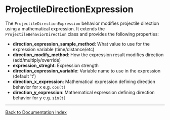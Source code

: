 # ProjectileDirectionExpression
The `ProjectileDirectionExpression` behavior modifies projectile direction using a mathematical expression. It extends the `ProjectileBehaviorDirection` class and provides the following properties:
-   **direction_expression_sample_method**: What value to use for the expression variable (time/distance/etc)
-   **direction_modify_method**: How the expression result modifies direction (add/multiply/override)
-   **expression_streght**: Expression strength
-   **direction_expression_variable**: Variable name to use in the expression (default 't')
-   **direction_x_expression**: Mathematical expression defining direction behavior for x e.g. `cos(t)`
-   **direction_y_expression**: Mathematical expression defining direction behavior for y e.g. `sin(t)`
---
[Back to Documentation Index](_sidebar.md)
